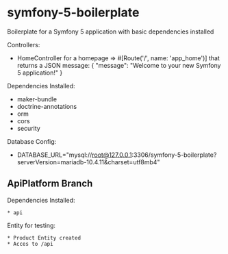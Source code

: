 # symfony-5-boilerplate
Boilerplate for a Symfony 5 application with basic dependencies installed

Controllers:
  * HomeController for a homepage => #[Route('/', name: 'app_home')]
    that returns a JSON message:
      {
        "message": "Welcome to your new Symfony 5 application!"
      }

Dependencies Installed:

  * maker-bundle
  * doctrine-annotations
  * orm
  * cors
  * security


Database Config:

  * DATABASE_URL="mysql://root@127.0.0.1:3306/symfony-5-boilerplate?serverVersion=mariadb-10.4.11&charset=utf8mb4"


## ApiPlatform Branch

  Dependencies Installed:

    * api

  Entity for testing:

    * Product Entity created
    * Acces to /api